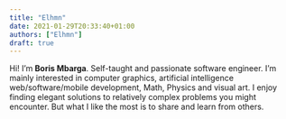 ```yaml
---
title: "Elhmn"
date: 2021-01-29T20:33:40+01:00
authors: ["Elhmn"]
draft: true
---
```


Hi! I’m **Boris Mbarga**. Self-taught and passionate software engineer. I’m mainly interested in computer graphics, artificial intelligence web/software/mobile development, Math, Physics and visual art. <!--more-->I enjoy finding elegant solutions to relatively complex problems you might encounter. But what I like the most is to share and learn from others.
